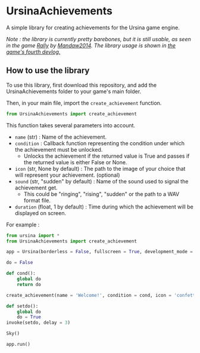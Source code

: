 # UrsinaAchievements
A simple library for creating achievements for the Ursina game engine.

*Note : the library is currently pretty barebones, but it is still usable, as seen in the game [Rally](https://mandaw2014.itch.io/rally) by [Mandaw2014](https://github.com/mandaw2014/). The library usage is shown in [the game's fourth devlog.](https://www.youtube.com/watch?v=Akqf1_ethQ8)*

## How to use the library
To use this library, first download this repository, and add the UrsinaAchievements folder to your game's main folder.

Then, in your main file, import the `create_achievement` function.
```python
from UrsinaAchievements import create_achievement
```

This function takes several parameters into account.
- `name` (str) : Name of the achievement.
- `condition` : Callback function representing the condition under which the achievement must be unlocked.
  - Unlocks the achievement if the returned value is True and passes if the returned value is either False or None.
- `icon` (str, None by default) : The path to the image of your choice that will represent your achievement. (optional)
- `sound` (str, "sudden" by default) : Name of the sound used to signal the achievement get.
  - This could be "ringing", "rising", "sudden" or the path to a WAV format file.
- `duration` (float, 1 by default) : Time during which the achievement will be displayed on screen.

For example :
```python
from ursina import *
from UrsinaAchievements import create_achievement

app = Ursina(borderless = False, fullscreen = True, development_mode = False)

do = False

def cond():
    global do
    return do

create_achievement(name = 'Welcome!', condition = cond, icon = 'confetti', sound = 'sudden', duration = 1.5)

def setdo():
    global do
    do = True
invoke(setdo, delay = 3)

Sky()

app.run()
```
